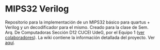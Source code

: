 # MIPS32 Verilog
Repositorio para la implementación de un MIPS32 básico para quartus + Verilog y un decodificador para el mismo. Creado para la clase de Sem. Arq. De Computadoras Sección D12 CUCEI UdeG, por el Equipo 1 ([ver colaboradores](https://github.com/DeadZombie14/MIPS_BasicVerilogDesign/wiki/Presentaci%C3%B3n---Colaboradores)).
La wiki contiene la información detallada del proyecto. Ver [aquí](https://github.com/DeadZombie14/MIPS_BasicVerilogDesign/wiki). 
